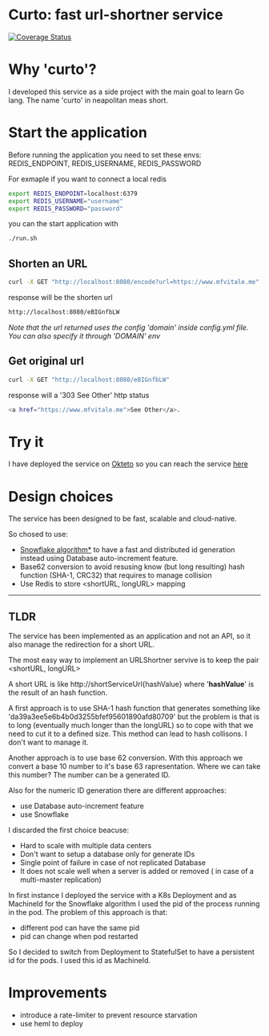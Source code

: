 # Curto: fast url-shortner service

[![Coverage Status](https://coveralls.io/repos/github/mfvitale/curto/badge.svg?branch=main)](https://coveralls.io/github/mfvitale/curto?branch=main)

# Why 'curto'?

I developed this service as a side project with the main goal to learn Go lang. The name 'curto' in neapolitan meas short.


# Start the application

Before running the application you need to set these envs: REDIS_ENDPOINT, REDIS_USERNAME, REDIS_PASSWORD

For exmaple if you want to connect a local redis
```bash
export REDIS_ENDPOINT=localhost:6379
export REDIS_USERNAME="username"
export REDIS_PASSWORD="password"
```

you can the start application with
```bash
./run.sh
```
## Shorten an URL

```bash
curl -X GET "http://localhost:8080/encode?url=https://www.mfvitale.me"
```
response will be the shorten url

```bash
http://localhost:8080/eBIGnfbLW
```
*Note that the url returned uses the config 'domain' inside config.yml file. You can also specify it through 'DOMAIN' env*

## Get original url

```bash
curl -X GET "http://localhost:8080/eBIGnfbLW"
```
response will a '303 See Other' http status

```bash
<a href="https://www.mfvitale.me">See Other</a>.
```
# Try it
I have deployed the service on [Okteto](https://www.okteto.com/) so you can reach the service [here](https://curto-url-shortner-mfvitale.cloud.okteto.net/)
# Design choices

The service has been designed to be fast, scalable and cloud-native.

So chosed to use:
* [Snowflake algorithm*](https://betterprogramming.pub/implementing-snowflake-algorithm-in-golang-c1098fdc73d0) to have a fast and distributed id generation instead using Database auto-increment feature.
* Base62 conversion to avoid resusing know (but long resulting) hash function (SHA-1, CRC32) that requires to manage collision
* Use Redis to store <shortURL, longURL> mapping

****
## TLDR

The service has been implemented as an application and not an API, so it also manage the redirection for a short URL.

The most easy way to implement an URLShortner servive is to keep the pair <shortURL, longURL>

A short URL is like http://shortServiceUrl{hashValue} where '**hashValue**' is the result of an hash function.

A first approach is to use SHA-1 hash function that generates something like 'da39a3ee5e6b4b0d3255bfef95601890afd80709' but the problem is that is to long (eventually much longer than the longURL) so to cope with that we need to cut it to a defined size. This method can lead to hash collisons. I don't want to manage it.

Another approach is to use base 62 conversion. With this approach we convert a base 10 number to it's base 63 rapresentation. Where we can take this number? The number can be a generated ID.

Also for the numeric ID generation there are different approaches:

* use Database auto-increment feature
* use Snowflake

I discarded the first choice beacuse:
* Hard to scale with multiple data centers
* Don't want to setup a database only for generate IDs
* Single point of failure in case of not replicated Database
* It does not scale well when a server is added or removed ( in case of a multi-master replication)

In first instance I deployed the service with a K8s Deployment and as MachineId for the Snowflake algorithm I used the pid of the process running in the pod. The problem of this approach is that:
* different pod can have the same pid
* pid can change when pod restarted

So I decided to switch from Deployment to StatefulSet to have a persistent id for the pods. I used this id as MachineId.

# Improvements
* introduce a rate-limiter to prevent resource starvation
* use heml to deploy